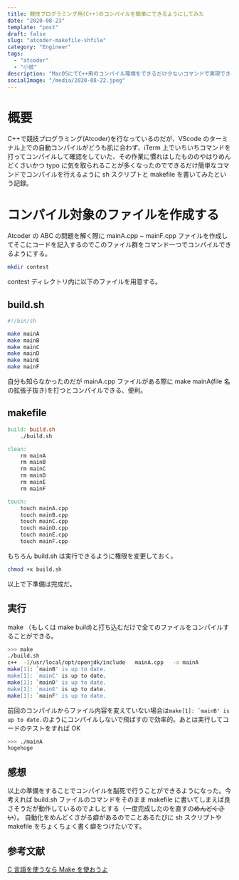 ```yaml
---
title: 競技プログラミング用(C++)のコンパイルを簡単にできるようにしてみた
date: "2020-08-23"
template: "post"
draft: false
slug: "atcoder-makefile-shfile"
category: "Engineer"
tags:
  - "atcoder"
  - "小技"
description: "MacOSにてC++用のコンパイル環境をできるだけ少ないコマンドで実現できるようにファイルを書いたのでそれを掲載する。"
socialImage: "/media/2020-08-22.jpeg"
---
```


# 概要

C++で競技プログラミング(Atcoder)を行なっているのだが、VScode のターミナル上での自動コンパイルがどうも肌に合わず、iTerm 上でいちいちコマンドを打ってコンパイルして確認をしていた、その作業に慣れはしたもののやはりめんどくさいかつ typo に気を取られることが多くなったのでできるだけ簡単なコマンドでコンパイルを行えるように sh スクリプトと makefile を書いてみたという記録。

# コンパイル対象のファイルを作成する

Atcoder の ABC の問題を解く際に mainA.cpp ~ mainF.cpp ファイルを作成してそこにコードを記入するのでこのファイル群をコマンド一つでコンパイルできるようにする。

```zsh
mkdir contest
```

contest ディレクトリ内に以下のファイルを用意する。

## build.sh

```sh
#!/bin/sh

make mainA
make mainB
make mainC
make mainD
make mainE
make mainF
```

自分も知らなかったのだが mainA.cpp ファイルがある際に make mainA(file 名の拡張子抜き)を打つとコンパイルできる、便利。

## makefile

```makefile
build: build.sh
	./build.sh

clean:
	rm mainA
	rm mainB
	rm mainC
	rm mainD
	rm mainE
	rm mainF

touch:
	touch mainA.cpp
	touch mainB.cpp
	touch mainC.cpp
	touch mainD.cpp
	touch mainE.cpp
	touch mainF.cpp
```

もちろん build.sh は実行できるように権限を変更しておく。

```zsh
chmod +x build.sh
```

以上で下準備は完成だ。

## 実行

make （もしくは make build)と打ち込むだけで全てのファイルをコンパイルすることができる。

```zsh
>>> make
./build.sh
c++  -I/usr/local/opt/openjdk/include   mainA.cpp   -o mainA
make[1]: `mainB' is up to date.
make[1]: `mainC' is up to date.
make[1]: `mainD' is up to date.
make[1]: `mainE' is up to date.
make[1]: `mainF' is up to date.
```

前回のコンパイルからファイル内容を変えていない場合は`` make[1]: `mainB' is up to date. ``のようにコンパイルしないで飛ばすので効率的。あとは実行してコードのテストをすれば OK

```zsh
>>> ./mainA
hogehoge
```

## 感想

以上の準備をすることでコンパイルを脳死で行うことができるようになった。今考えれば build.sh ファイルのコマンドをそのまま makefile に書いてしまえば良さそうだが動作しているのでよしとする（一度完成したのを直すの~~めんどくさい~~）。
自動化をめんどくさがる癖があるのでことあるたびに sh スクリプトや makefile をちょくちょく書く癖をつけたいです。

## 参考文献

[C 言語を使うなら Make を使おうよ](https://qiita.com/j8takagi/items/74232a00cc33623f784)
